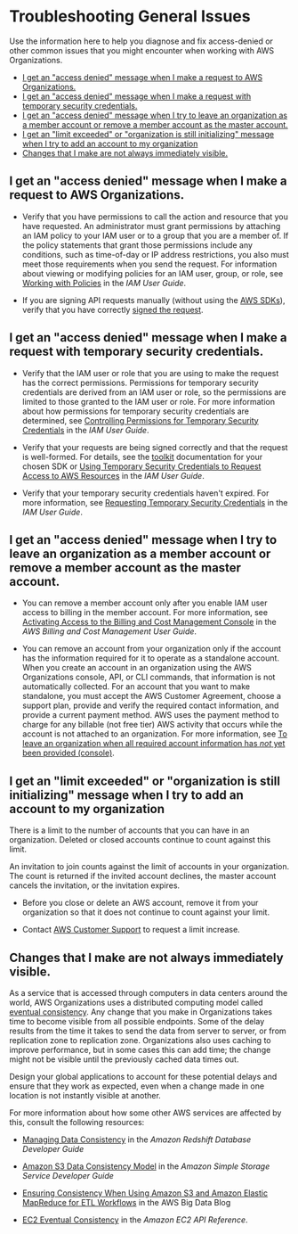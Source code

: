 # Troubleshooting General Issues<a name="orgs_troubleshoot_general"></a>

Use the information here to help you diagnose and fix access\-denied or other common issues that you might encounter when working with AWS Organizations\.


+ [I get an "access denied" message when I make a request to AWS Organizations\.](#troubleshoot_general_access-denied-service)
+ [I get an "access denied" message when I make a request with temporary security credentials\.](#troubleshoot_general_access-denied-temp-creds)
+ [I get an "access denied" message when I try to leave an organization as a member account or remove a member account as the master account\.](#troubleshoot_general_error-leaving-org)
+ [I get an "limit exceeded" or "organization is still initializing" message when I try to add an account to my organization](#troubleshoot_general_error-adding-account)
+ [Changes that I make are not always immediately visible\.](#troubleshoot_general_eventual-consistency)

## I get an "access denied" message when I make a request to AWS Organizations\.<a name="troubleshoot_general_access-denied-service"></a>

+ Verify that you have permissions to call the action and resource that you have requested\. An administrator must grant permissions by attaching an IAM policy to your IAM user or to a group that you are a member of\. If the policy statements that grant those permissions include any conditions, such as time\-of\-day or IP address restrictions, you also must meet those requirements when you send the request\. For information about viewing or modifying policies for an IAM user, group, or role, see [Working with Policies](http://alpha-docs-aws.amazon.com/IAM/latest/UserGuide/access_policies_manage.html) in the *IAM User Guide*\.

+ If you are signing API requests manually \(without using the [AWS SDKs](http://aws.amazon.com/tools/)\), verify that you have correctly [signed the request](http://alpha-docs-aws.amazon.com/general/latest/gr/signing_aws_api_requests.html)\.

## I get an "access denied" message when I make a request with temporary security credentials\.<a name="troubleshoot_general_access-denied-temp-creds"></a>

+ Verify that the IAM user or role that you are using to make the request has the correct permissions\. Permissions for temporary security credentials are derived from an IAM user or role, so the permissions are limited to those granted to the IAM user or role\. For more information about how permissions for temporary security credentials are determined, see [Controlling Permissions for Temporary Security Credentials](http://alpha-docs-aws.amazon.com/IAM/latest/UserGuide/id_credentials_temp_control-access.html) in the *IAM User Guide*\.

+ Verify that your requests are being signed correctly and that the request is well\-formed\. For details, see the [toolkit](http://aws.amazon.com/tools/) documentation for your chosen SDK or [Using Temporary Security Credentials to Request Access to AWS Resources](http://alpha-docs-aws.amazon.com/IAM/latest/UserGuide/id_credentials_temp_use-resources.html) in the *IAM User Guide*\.

+ Verify that your temporary security credentials haven't expired\. For more information, see [Requesting Temporary Security Credentials](http://alpha-docs-aws.amazon.com/IAM/latest/UserGuide/id_credentials_temp_request.html) in the *IAM User Guide*\. 

## I get an "access denied" message when I try to leave an organization as a member account or remove a member account as the master account\.<a name="troubleshoot_general_error-leaving-org"></a>

+ You can remove a member account only after you enable IAM user access to billing in the member account\. For more information, see [Activating Access to the Billing and Cost Management Console](http://alpha-docs-aws.amazon.com/awsaccountbilling/latest/aboutv2/grantaccess.html#ControllingAccessWebsite-Activate) in the *AWS Billing and Cost Management User Guide*\.

+ You can remove an account from your organization only if the account has the information required for it to operate as a standalone account\. When you create an account in an organization using the AWS Organizations console, API, or CLI commands, that information is not automatically collected\. For an account that you want to make standalone, you must accept the AWS Customer Agreement, choose a support plan, provide and verify the required contact information, and provide a current payment method\. AWS uses the payment method to charge for any billable \(not free tier\) AWS activity that occurs while the account is not attached to an organization\. For more information, see [To leave an organization when all required account information has *not* yet been provided \(console\)](orgs_manage_accounts_remove.md#leave-without-all-info)\.

## I get an "limit exceeded" or "organization is still initializing" message when I try to add an account to my organization<a name="troubleshoot_general_error-adding-account"></a>

There is a limit to the number of accounts that you can have in an organization\. Deleted or closed accounts continue to count against this limit\.

An invitation to join counts against the limit of accounts in your organization\. The count is returned if the invited account declines, the master account cancels the invitation, or the invitation expires\.

+ Before you close or delete an AWS account, remove it from your organization so that it does not continue to count against your limit\.

+ Contact [AWS Customer Support](https://console.aws.amazon.com/support/home#/) to request a limit increase\.

## Changes that I make are not always immediately visible\.<a name="troubleshoot_general_eventual-consistency"></a>

As a service that is accessed through computers in data centers around the world, AWS Organizations uses a distributed computing model called [eventual consistency](https://wikipedia.org/wiki/Eventual_consistency)\. Any change that you make in Organizations takes time to become visible from all possible endpoints\. Some of the delay results from the time it takes to send the data from server to server, or from replication zone to replication zone\. Organizations also uses caching to improve performance, but in some cases this can add time; the change might not be visible until the previously cached data times out\.

Design your global applications to account for these potential delays and ensure that they work as expected, even when a change made in one location is not instantly visible at another\.

For more information about how some other AWS services are affected by this, consult the following resources:

+ [Managing Data Consistency](http://alpha-docs-aws.amazon.com/redshift/latest/dg/managing-data-consistency.html) in the *Amazon Redshift Database Developer Guide*

+ [Amazon S3 Data Consistency Model](http://alpha-docs-aws.amazon.com/AmazonS3/latest/dev/Introduction.html#ConsistencyModel) in the *Amazon Simple Storage Service Developer Guide*

+ [Ensuring Consistency When Using Amazon S3 and Amazon Elastic MapReduce for ETL Workflows](http://aws.amazon.com/blogs/big-data/ensuring-consistency-when-using-amazon-s3-and-amazon-elastic-mapreduce-for-etl-workflows/) in the AWS Big Data Blog

+ [EC2 Eventual Consistency](http://alpha-docs-aws.amazon.com/AWSEC2/latest/APIReference/query-api-troubleshooting.html#eventual-consistency) in the *Amazon EC2 API Reference*\.